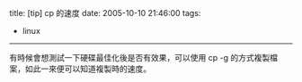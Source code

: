 title: \[tip\] cp 的速度
date: 2005-10-10 21:46:00
tags: 
- linux
---

有時候會想測試一下硬碟最佳化後是否有效果，可以使用 cp -g 的方式複製檔案，如此一來便可以知道複製時的速度。